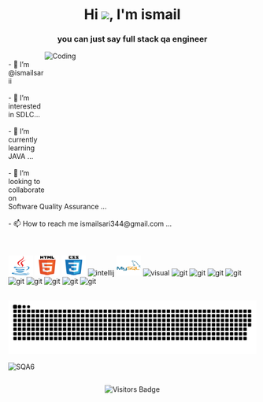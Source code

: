 <h1 align="center">Hi <img src="https://media.giphy.com/media/hvRJCLFzcasrR4ia7z/giphy.gif" width="30px"/>, I'm ismail</h1>
<h3 align="center"> you can just say full stack qa engineer</h3>


<img  align="right" alt="Coding" src="https://user-images.githubusercontent.com/117009914/210116295-3c012b0d-bf7f-4cff-8d70-b5f57c29bfc1.gif" width="430" height="300"/>


<br>
 - 👋 I’m @ismailsarii 
 <br>
 <br>
 - 👀 I’m interested in SDLC... 
 <br>
 <br>
 - 🌱 I’m currently learning JAVA ...
 <br> 
 <br>
 - 💞️ I’m looking to collaborate on Software Quality Assurance ...
 <br>
 <br>
 - 📫 How to reach me ismailsari344@gmail.com ...
 <br>
 <br>
<br>
 <br>
<div align="left">
<img src="https://raw.githubusercontent.com/devicons/devicon/master/icons/java/java-original.svg" alt="java" width="50" height="40" />
<img src="https://raw.githubusercontent.com/devicons/devicon/master/icons/html5/html5-original-wordmark.svg" alt="html5" width="50" height="40" />
<img src="https://raw.githubusercontent.com/devicons/devicon/master/icons/css3/css3-original-wordmark.svg" alt="css3" width="50" height="40" /> 
<img src="https://user-images.githubusercontent.com/117009914/210330680-81c9b6ba-1417-4e1e-a4e6-4547dca7c65a.svg" alt="intellij" width="50" height="40" />
<img src="https://raw.githubusercontent.com/devicons/devicon/master/icons/mysql/mysql-original-wordmark.svg" alt="mysql" width="50" height="40" />
<img src="https://user-images.githubusercontent.com/117009914/210330301-dd366204-78cb-4630-aec5-afa1e9bf9bdb.svg" alt="visual" width="50" height="40" />
<img src="https://user-images.githubusercontent.com/117009914/210325904-d3ec9da0-9079-479e-bc46-a3feffe2bfb2.svg" alt="git" width="50" height="40" />
<img src="https://user-images.githubusercontent.com/117009914/210329371-0cd7ec68-4fd3-4e01-95e7-5455e7c03723.svg" alt="git" width="50" height="40" />
<img src="https://user-images.githubusercontent.com/117009914/210329573-a2dff5dd-7b54-4439-8013-f7fad6825bbd.svg" alt="git" width="50" height="40" />
<img src="https://user-images.githubusercontent.com/117009914/214925274-764a6534-3153-4d1d-8ee3-0abde77cc8e2.png" alt="git" width="50" height="40" />
<img src="https://user-images.githubusercontent.com/117009914/214925722-d2d0b5f3-4113-4ceb-af9e-409f1f263c55.png" alt="git" width="50" height="40" />
<img src="https://user-images.githubusercontent.com/117009914/214925752-9979fd3b-4303-42c3-be8d-6c74f3e65099.png" alt="git" width="60" height="40" />
<img src="https://user-images.githubusercontent.com/117009914/214925691-5cb5ca11-4303-4b63-bc5e-e0282ce29c22.png" alt="git" width="120" height="40" />
<img src="https://user-images.githubusercontent.com/117009914/214925623-c7731a13-619a-4702-9ff2-fc6c58b30f6a.png" alt="git" width="120" height="40" />
<img src="https://user-images.githubusercontent.com/117009914/214925543-6db844c5-d714-4187-94ca-6e9bbb93d177.png" alt="git" width="100" height="40" /> 

 
</div>

##
<div align="center">
 <img  src="https://raw.githubusercontent.com/ismailsarii/ismailsarii/output/github-contribution-grid-snake-dark.svg#gh-dark-mode-only" />
</div>

![SQA6](https://user-images.githubusercontent.com/117009914/211663479-64c7dd7f-93fa-4692-8133-ba912ea070d3.jpg)

##
<p align="center">
<img src="https://komarev.com/ghpvc/?username=ismailsarii&style=flat-square&color=0DDD00" alt="Visitors Badge"/>
</p>

<!---
ismailsarii/ismailsarii is a ✨ special ✨ repository because its `README.md` (this file) appears on your GitHub profile.
You can click the Preview link to take a look at your changes.
--->
